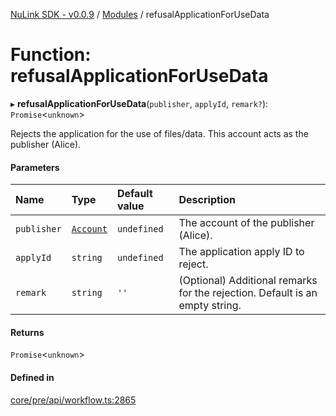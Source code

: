 [NuLink SDK - v0.0.9](../README.md) / [Modules](../modules.md) / refusalApplicationForUseData

# Function: refusalApplicationForUseData

▸ **refusalApplicationForUseData**(`publisher`, `applyId`, `remark?`): `Promise`<`unknown`\>

Rejects the application for the use of files/data. This account acts as the publisher (Alice).

#### Parameters

| Name | Type | Default value | Description |
| :------ | :------ | :------ | :------ |
| `publisher` | [`Account`](../classes/Account.md) | `undefined` | The account of the publisher (Alice). |
| `applyId` | `string` | `undefined` | The application apply ID to reject. |
| `remark` | `string` | `''` | (Optional) Additional remarks for the rejection. Default is an empty string. |

#### Returns

`Promise`<`unknown`\>

#### Defined in

[core/pre/api/workflow.ts:2865](https://github.com/NuLink-network/nulink-sdk/blob/66c291e/src/core/pre/api/workflow.ts#L2865)
